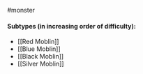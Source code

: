  #monster 



#### Subtypes (in increasing order of difficulty):

* [[Red Moblin]]
* [[Blue Moblin]]
* [[Black Moblin]]
* [[Silver Moblin]]
